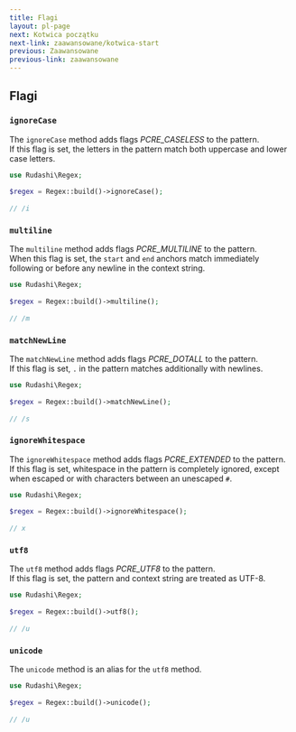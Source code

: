 ```yaml
---
title: Flagi
layout: pl-page
next: Kotwica początku
next-link: zaawansowane/kotwica-start
previous: Zaawansowane
previous-link: zaawansowane
---
```


## Flagi

### `ignoreCase`

The `ignoreCase` method adds flags _PCRE_CASELESS_ to the pattern.  
If this flag is set, the letters in the pattern match both uppercase and lower case letters.

```php
use Rudashi\Regex;
 
$regex = Regex::build()->ignoreCase();
 
// /i
```

### `multiline`

The `multiline` method adds flags _PCRE_MULTILINE_ to the pattern.  
When this flag is set, the `start` and `end` anchors match immediately following or before any newline in the context string.

```php
use Rudashi\Regex;
 
$regex = Regex::build()->multiline();
 
// /m
```

### `matchNewLine`

The `matchNewLine` method adds flags _PCRE_DOTALL_ to the pattern.  
If this flag is set, `.` in the pattern matches additionally with newlines.

```php
use Rudashi\Regex;
 
$regex = Regex::build()->matchNewLine();
 
// /s
```

### `ignoreWhitespace`

The `ignoreWhitespace` method adds flags _PCRE_EXTENDED_ to the pattern.  
If this flag is set, whitespace in the pattern is completely ignored, except when escaped or with characters between an unescaped `#`.

```php
use Rudashi\Regex;
 
$regex = Regex::build()->ignoreWhitespace();
 
// x
```

### `utf8`

The `utf8` method adds flags _PCRE_UTF8_ to the pattern.  
If this flag is set, the pattern and context string are treated as UTF-8.

```php
use Rudashi\Regex;
 
$regex = Regex::build()->utf8();
 
// /u
```

### `unicode`

The `unicode` method is an alias for the `utf8` method.

```php
use Rudashi\Regex;
 
$regex = Regex::build()->unicode();
 
// /u
```
